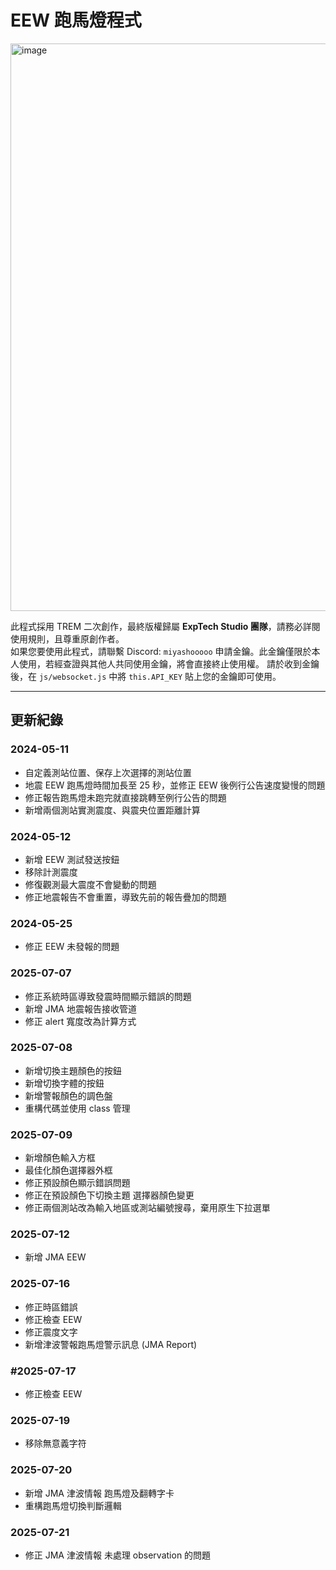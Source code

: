 # EEW 跑馬燈程式

<img width="1919" height="908" alt="image" src="https://github.com/user-attachments/assets/3c778f07-f323-4350-acdd-e0a49bcec7b8" />

此程式採用 TREM 二次創作，最終版權歸屬 **ExpTech Studio 團隊**，請務必詳閱使用規則，且尊重原創作者。  
如果您要使用此程式，請聯繫 Discord: `miyashooooo` 申請金鑰。此金鑰僅限於本人使用，若經查證與其他人共同使用金鑰，將會直接終止使用權。
請於收到金鑰後，在 `js/websocket.js` 中將 `this.API_KEY` 貼上您的金鑰即可使用。

---

## 更新紀錄

### 2024-05-11

- 自定義測站位置、保存上次選擇的測站位置
- 地震 EEW 跑馬燈時間加長至 25 秒，並修正 EEW 後例行公告速度變慢的問題
- 修正報告跑馬燈未跑完就直接跳轉至例行公告的問題
- 新增兩個測站實測震度、與震央位置距離計算

### 2024-05-12

- 新增 EEW 測試發送按鈕
- 移除計測震度
- 修復觀測最大震度不會變動的問題
- 修正地震報告不會重置，導致先前的報告疊加的問題

### 2024-05-25

- 修正 EEW 未發報的問題

### 2025-07-07

- 修正系統時區導致發震時間顯示錯誤的問題
- 新增 JMA 地震報告接收管道
- 修正 alert 寬度改為計算方式

### 2025-07-08

- 新增切換主題顏色的按鈕
- 新增切換字體的按鈕
- 新增警報顏色的調色盤
- 重構代碼並使用 class 管理

### 2025-07-09

- 新增顏色輸入方框
- 最佳化顏色選擇器外框
- 修正預設顏色顯示錯誤問題
- 修正在預設顏色下切換主題 選擇器顏色變更
- 修正兩個測站改為輸入地區或測站編號搜尋，棄用原生下拉選單

### 2025-07-12

- 新增 JMA EEW

### 2025-07-16

- 修正時區錯誤
- 修正檢查 EEW
- 修正震度文字
- 新增津波警報跑馬燈警示訊息 (JMA Report)

### #2025-07-17

- 修正檢查 EEW

### 2025-07-19

- 移除無意義字符


### 2025-07-20

- 新增 JMA 津波情報 跑馬燈及翻轉字卡
- 重構跑馬燈切換判斷邏輯

### 2025-07-21

- 修正 JMA 津波情報 未處理 observation 的問題